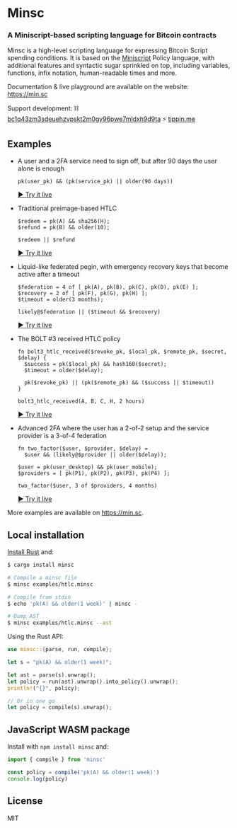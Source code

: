 # Minsc

### A Miniscript-based scripting language for Bitcoin contracts

Minsc is a high-level scripting language for expressing Bitcoin Script spending conditions.
It is based on the [Miniscript](http://bitcoin.sipa.be/miniscript/) Policy language,
with additional features and syntactic sugar sprinkled on top, including variables, functions, infix notation, human-readable times and more.

Documentation & live playground are available on the website: https://min.sc

Support development: ⛓️ [bc1q43zm3sdeuehzvpskt2m0gy96pwe7mldxh9d9ta](https://blockstream.info/address/bc1q43zm3sdeuehzvpskt2m0gy96pwe7mldxh9d9ta) ⚡ [tippin.me](https://tippin.me/@shesek)

## Examples

- A user and a 2FA service need to sign off, but after 90 days the user alone is enough
  ```hack
  pk(user_pk) && (pk(service_pk) || older(90 days))
  ```
  [:arrow_forward: Try it live](https://min.sc/#c=%2F%2F%20A%20user%20and%20a%202FA%20service%20need%20to%20sign%20off%2C%20but%20after%2090%20days%20the%20user%20alone%20is%20enough%0A%0Apk%28user_pk%29%20%26%26%20%28pk%28service_pk%29%20%7C%7C%20older%2890%20days%29%29)

- Traditional preimage-based HTLC
  ```hack
  $redeem = pk(A) && sha256(H);
  $refund = pk(B) && older(10);

  $redeem || $refund
  ```
  [:arrow_forward: Try it live](https://min.sc/#c=%2F%2F%20Traditional%20preimage-based%20HTLC%0A%0A%24redeem%20%3D%20pk%28A%29%20%26%26%20sha256%28H%29%3B%0A%24refund%20%3D%20pk%28B%29%20%26%26%20older%2810%29%3B%0A%0A%24redeem%20%7C%7C%20%24refund)

- Liquid-like federated pegin, with emergency recovery keys that become active after a timeout
  ```hack
  $federation = 4 of [ pk(A), pk(B), pk(C), pk(D), pk(E) ];
  $recovery = 2 of [ pk(F), pk(G), pk(H) ];
  $timeout = older(3 months);

  likely@$federation || ($timeout && $recovery)
  ```
  [:arrow_forward: Try it live](https://min.sc/#c=%2F%2F%20Liquid-like%20federated%20pegin%2C%20with%20emergency%20recovery%20keys%0A%0A%24federation%20%3D%204%20of%20%5B%20pk%28A%29%2C%20pk%28B%29%2C%20pk%28C%29%2C%20pk%28D%29%2C%20pk%28E%29%20%5D%3B%20%0A%24recovery%20%3D%202%20of%20%5B%20pk%28F%29%2C%20pk%28G%29%2C%20pk%28H%29%20%5D%3B%0A%24timeout%20%3D%20older%283%20months%29%3B%0A%0Alikely%40%24federation%20%7C%7C%20%28%24timeout%20%26%26%20%24recovery%29)

- The BOLT #3 received HTLC policy
  ```hack
  fn bolt3_htlc_received($revoke_pk, $local_pk, $remote_pk, $secret, $delay) {
    $success = pk($local_pk) && hash160($secret);
    $timeout = older($delay);

    pk($revoke_pk) || (pk($remote_pk) && ($success || $timeout))
  }

  bolt3_htlc_received(A, B, C, H, 2 hours)
  ```
  [:arrow_forward: Try it live](https://min.sc/#c=%2F%2F%20The%20BOLT%20%233%20received%20HTLC%20policy%0A%0Afn%20bolt3_htlc_received%28%24revoke_pk%2C%20%24local_pk%2C%20%24remote_pk%2C%20%24secret%2C%20%24delay%29%20%7B%0A%20%20%24success%20%3D%20pk%28%24local_pk%29%20%26%26%20hash160%28%24secret%29%3B%0A%20%20%24timeout%20%3D%20older%28%24delay%29%3B%0A%0A%20%20pk%28%24revoke_pk%29%20%7C%7C%20%28pk%28%24remote_pk%29%20%26%26%20%28%24success%20%7C%7C%20%24timeout%29%29%0A%7D%0A%0Abolt3_htlc_received%28A%2C%20B%2C%20C%2C%20H%2C%202%20hours%29)

- Advanced 2FA where the user has a 2-of-2 setup and the service provider is a 3-of-4 federation
  ```hack
  fn two_factor($user, $provider, $delay) =
    $user && (likely@$provider || older($delay));

  $user = pk(user_desktop) && pk(user_mobile);
  $providers = [ pk(P1), pk(P2), pk(P3), pk(P4) ];

  two_factor($user, 3 of $providers, 4 months)
  ```
  [:arrow_forward: Try it live](https://min.sc/#c=%2F%2F%20Two%20factor%20authentication%20with%20a%20timeout%20recovery%20clause%0Afn%20two_factor%28%24user%2C%20%24provider%2C%20%24delay%29%20%3D%20%0A%20%20%24user%20%26%26%20%28likely%40%24provider%20%7C%7C%20older%28%24delay%29%29%3B%0A%0A%2F%2F%202FA%20where%20the%20user%20has%20a%202-of-2%20setup%20and%20the%20provider%20is%20a%203-of-4%20federation%0A%0A%24user%20%3D%20pk%28user_desktop%29%20%26%26%20pk%28user_mobile%29%3B%0A%24providers%20%3D%20%5B%20pk%28P1%29%2C%20pk%28P2%29%2C%20pk%28P3%29%2C%20pk%28P4%29%20%5D%3B%0A%0Atwo_factor%28%24user%2C%203%20of%20%24providers%2C%204%20months%29)

More examples are available on https://min.sc.

## Local installation

[Install Rust](https://rustup.rs/) and:

```bash
$ cargo install minsc

# Compile a minsc file
$ minsc examples/htlc.minsc

# Compile from stdin
$ echo 'pk(A) && older(1 week)' | minsc -

# Dump AST
$ minsc examples/htlc.minsc --ast
```

Using the Rust API:
```rust
use minsc::{parse, run, compile};

let s = "pk(A) && older(1 week)";

let ast = parse(s).unwrap();
let policy = run(ast).unwrap().into_policy().unwrap();
println!("{}", policy);

// Or in one go
let policy = compile(s).unwrap();
```

## JavaScript WASM package

Install with `npm install minsc` and:

```js
import { compile } from 'minsc'

const policy = compile('pk(A) && older(1 week)')
console.log(policy)
```


## License
MIT
